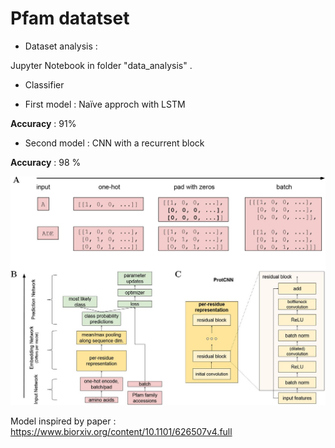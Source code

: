# Pfam datatset

* Dataset analysis :

Jupyter Notebook in folder "data_analysis" . 

* Classifier 

- First model : Naïve approch with LSTM 

**Accuracy** : 91%

- Second model : CNN with a recurrent block 

**Accuracy** : 98 %

![image](protcnn.jpg)

Model inspired by paper : https://www.biorxiv.org/content/10.1101/626507v4.full



